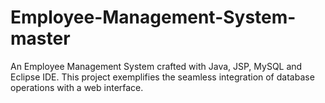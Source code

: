 #  Employee-Management-System-master
 An Employee Management System crafted with Java, JSP, MySQL and Eclipse IDE. This project exemplifies the seamless integration of database operations with a web interface.

